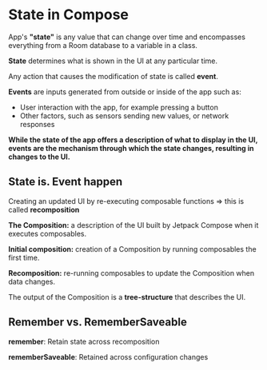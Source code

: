# State in Compose

App's **"state"** is any value that can change over time and encompasses everything from a Room
database to a variable in a class.

**State** determines what is shown in the UI at any particular time. 

Any action that causes the modification of state is called **event**.

**Events** are inputs generated from outside or inside of the app such as:
- User interaction with the app, for example pressing a button
- Other factors, such as sensors sending new values, or network responses

**While the state of the app offers a description of what to display in the UI, events are the
mechanism through which the state changes, resulting in changes to the UI.**

## State is. Event happen

Creating an updated UI by re-executing composable functions => this is called **recomposition** 

**The Composition:** a description of the UI built by Jetpack Compose when it executes composables.

**Initial composition:** creation of a Composition by running composables the first time.

**Recomposition:** re-running composables to update the Composition when data changes.


The output of the Composition is a **tree-structure** that describes the UI.

## Remember vs. RememberSaveable

**remember**: Retain state across recomposition

**rememberSaveable**: Retained  across configuration changes



